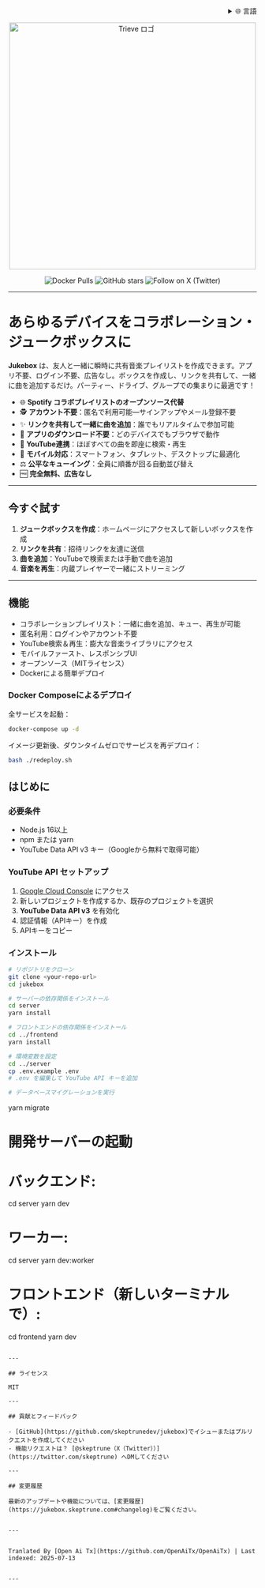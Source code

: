 <div align="right">
  <details>
    <summary >🌐 言語</summary>
    <div>
      <div align="right">
        <p><a href="https://openaitx.github.io/view.html?user=skeptrunedev&project=jukebox&lang=en">English</a></p>
        <p><a href="https://openaitx.github.io/view.html?user=skeptrunedev&project=jukebox&lang=zh-CN">简体中文</a></p>
        <p><a href="https://openaitx.github.io/view.html?user=skeptrunedev&project=jukebox&lang=zh-TW">繁體中文</a></p>
        <p><a href="https://openaitx.github.io/view.html?user=skeptrunedev&project=jukebox&lang=ja">日本語</a></p>
        <p><a href="https://openaitx.github.io/view.html?user=skeptrunedev&project=jukebox&lang=ko">한국어</a></p>
        <p><a href="https://openaitx.github.io/view.html?user=skeptrunedev&project=jukebox&lang=hi">हिन्दी</a></p>
        <p><a href="https://openaitx.github.io/view.html?user=skeptrunedev&project=jukebox&lang=th">ไทย</a></p>
        <p><a href="https://openaitx.github.io/view.html?user=skeptrunedev&project=jukebox&lang=fr">Français</a></p>
        <p><a href="https://openaitx.github.io/view.html?user=skeptrunedev&project=jukebox&lang=de">Deutsch</a></p>
        <p><a href="https://openaitx.github.io/view.html?user=skeptrunedev&project=jukebox&lang=es">Español</a></p>
        <p><a href="https://openaitx.github.io/view.html?user=skeptrunedev&project=jukebox&lang=it">Itapano</a></p>
        <p><a href="https://openaitx.github.io/view.html?user=skeptrunedev&project=jukebox&lang=ru">Русский</a></p>
        <p><a href="https://openaitx.github.io/view.html?user=skeptrunedev&project=jukebox&lang=pt">Português</a></p>
        <p><a href="https://openaitx.github.io/view.html?user=skeptrunedev&project=jukebox&lang=nl">Nederlands</a></p>
        <p><a href="https://openaitx.github.io/view.html?user=skeptrunedev&project=jukebox&lang=pl">Polski</a></p>
        <p><a href="https://openaitx.github.io/view.html?user=skeptrunedev&project=jukebox&lang=ar">العربية</a></p>
        <p><a href="https://openaitx.github.io/view.html?user=skeptrunedev&project=jukebox&lang=fa">فارسی</a></p>
        <p><a href="https://openaitx.github.io/view.html?user=skeptrunedev&project=jukebox&lang=tr">Türkçe</a></p>
        <p><a href="https://openaitx.github.io/view.html?user=skeptrunedev&project=jukebox&lang=vi">Tiếng Việt</a></p>
        <p><a href="https://openaitx.github.io/view.html?user=skeptrunedev&project=jukebox&lang=id">Bahasa Indonesia</a></p>
      </div>
    </div>
  </details>
</div>

<p align="center">
  <a href="https://www.jukeboxhq.com">
    <img height="500" src="https://raw.githubusercontent.com/skeptrunedev/jukebox/main/frontend/public/opengraph-image.jpg" alt="Trieve ロゴ">
  </a>
</p>

<p align="center">
  <a href="https://hub.docker.com/r/skeptrune/jukebox-server" style="text-decoration: none;">
    <img src="https://img.shields.io/docker/pulls/skeptrune/jukebox-server?style=flat-square" alt="Docker Pulls" />
  </a>
  <a href="https://github.com/skeptrunedev/jukebox/stargazers" style="text-decoration: none;">
    <img src="https://img.shields.io/github/stars/skeptrunedev/jukebox?style=flat-square" alt="GitHub stars" />
  </a>
  <a href="https://x.com/skeptrune" style="text-decoration: none;">
    <img src="https://img.shields.io/badge/follow%20on-x.com-1da1f2?logo=x&style=flat-square" alt="Follow on X (Twitter)" />
  </a>
</p>

---
# あらゆるデバイスをコラボレーション・ジュークボックスに

**Jukebox** は、友人と一緒に瞬時に共有音楽プレイリストを作成できます。アプリ不要、ログイン不要、広告なし。ボックスを作成し、リンクを共有して、一緒に曲を追加するだけ。パーティー、ドライブ、グループでの集まりに最適です！

- 🌐 **Spotify コラボプレイリストのオープンソース代替**
- 🕵️ **アカウント不要**：匿名で利用可能—サインアップやメール登録不要
- ✨ **リンクを共有して一緒に曲を追加**：誰でもリアルタイムで参加可能
- 🚀 **アプリのダウンロード不要**：どのデバイスでもブラウザで動作
- 🎵 **YouTube連携**：ほぼすべての曲を即座に検索・再生
- 📱 **モバイル対応**：スマートフォン、タブレット、デスクトップに最適化
- ⚖️ **公平なキューイング**：全員に順番が回る自動並び替え
- 🆓 **完全無料、広告なし**

---

## 今すぐ試す

1. **ジュークボックスを作成**：ホームページにアクセスして新しいボックスを作成
2. **リンクを共有**：招待リンクを友達に送信
3. **曲を追加**：YouTubeで検索または手動で曲を追加
4. **音楽を再生**：内蔵プレイヤーで一緒にストリーミング

---
## 機能

- コラボレーションプレイリスト：一緒に曲を追加、キュー、再生が可能
- 匿名利用：ログインやアカウント不要
- YouTube検索＆再生：膨大な音楽ライブラリにアクセス
- モバイルファースト、レスポンシブUI
- オープンソース（MITライセンス）
- Dockerによる簡単デプロイ

### Docker Composeによるデプロイ

全サービスを起動：

```bash
docker-compose up -d
```

イメージ更新後、ダウンタイムゼロでサービスを再デプロイ：

```bash
bash ./redeploy.sh
```
## はじめに

### 必要条件

- Node.js 16以上
- npm または yarn
- YouTube Data API v3 キー（Googleから無料で取得可能）

### YouTube API セットアップ

1. [Google Cloud Console](https://console.cloud.google.com/) にアクセス
2. 新しいプロジェクトを作成するか、既存のプロジェクトを選択
3. **YouTube Data API v3** を有効化
4. 認証情報（APIキー）を作成
5. APIキーをコピー

### インストール
```bash
# リポジトリをクローン
git clone <your-repo-url>
cd jukebox

# サーバーの依存関係をインストール
cd server
yarn install

# フロントエンドの依存関係をインストール
cd ../frontend
yarn install

# 環境変数を設定
cd ../server
cp .env.example .env
# .env を編集して YouTube API キーを追加

# データベースマイグレーションを実行
```
yarn migrate

# 開発サーバーの起動
# バックエンド:
cd server
yarn dev
# ワーカー:
cd server
yarn dev:worker
# フロントエンド（新しいターミナルで）:
cd frontend
yarn dev
```

---

## ライセンス

MIT

---

## 貢献とフィードバック

- [GitHub](https://github.com/skeptrunedev/jukebox)でイシューまたはプルリクエストを作成してください
- 機能リクエストは？ [@skeptrune（X（Twitter））](https://twitter.com/skeptrune) へDMしてください

---

## 変更履歴

最新のアップデートや機能については、[変更履歴](https://jukebox.skeptrune.com#changelog)をご覧ください。

---

Tranlated By [Open Ai Tx](https://github.com/OpenAiTx/OpenAiTx) | Last indexed: 2025-07-13

---
